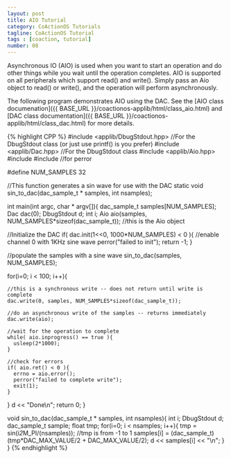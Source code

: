 ```yaml
---
layout: post
title: AIO Tutorial
category: CoActionOS Tutorials
tagline: CoActionOS Tutorial
tags : [coaction, tutorial]
number: 08
---
```


Asynchronous IO (AIO) is used when you want to start an operation and do 
other things while you wait until the operation completes. AIO is supported 
on all peripherals which support read() and write(). Simply pass an Aio 
object to read() or write(), and the operation will perform asynchronously.

The following program demonstrates AIO using the DAC. See the 
[AIO class documenation]({{ BASE_URL }}/coactionos-applib/html/class_aio.html) and 
[DAC class documentation]({{ BASE_URL }}/coactionos-applib/html/class_dac.html) for more details.

{% highlight CPP %}
#include <applib/DbugStdout.hpp> //For the DbugStdout class (or just use printf() is you prefer)
#include <applib/Dac.hpp> //For the DbugStdout class
#include <applib/Aio.hpp>
#include <cmath>
#include <cstdio> //for perror
 
#define NUM_SAMPLES 32
 
//This function generates a sin wave for use with the DAC
static void sin_to_dac(dac_sample_t * samples, int nsamples);
 
int main(int argc, char * argv[]){
  dac_sample_t samples[NUM_SAMPLES];
  Dac dac(0);
  DbugStdout d;
  int i;
  Aio aio(samples, NUM_SAMPLES*sizeof(dac_sample_t)); //this is the Aio object
 
  //Initialize the DAC
  if( dac.init(1<<0, 1000*NUM_SAMPLES) < 0 ){ //enable channel 0 with 1KHz sine wave
    perror("failed to init");
    return -1;
  }
 
  //populate the samples with a sine wave
  sin_to_dac(samples, NUM_SAMPLES);
 
  for(i=0; i < 100; i++){
 
    //this is a synchronous write -- does not return until write is complete
    dac.write(0, samples, NUM_SAMPLES*sizeof(dac_sample_t));
 
    //do an asynchronous write of the samples -- returns immediately
    dac.write(aio);
 
    //wait for the operation to complete
    while( aio.inprogress() == true ){
      usleep(2*1000);
    }
 
    //check for errors
    if( aio.ret() < 0 ){
      errno = aio.error();
      perror("failed to complete write");
      exit(1);
    }
 
  }
  d << "Done\n";
  return 0;
}
 
 
void sin_to_dac(dac_sample_t * samples, int nsamples){
  int i;
  DbugStdout d;
  dac_sample_t sample;
  float tmp;
  for(i=0; i < nsamples; i++){
    tmp = sin(i*2*M_PI/(nsamples)); //tmp is from -1 to 1
    samples[i] = (dac_sample_t)(tmp*DAC_MAX_VALUE/2 + DAC_MAX_VALUE/2);
    d << samples[i] << "\n";
  }
}
{% endhighlight %} 
